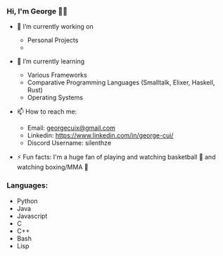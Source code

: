 ### Hi, I'm George 🙂👋

- 🔭 I’m currently working on
  - Personal Projects
  - 

- 🌱 I’m currently learning
  - Various Frameworks
  - Comparative Programming Languages (Smalltalk, Elixer, Haskell, Rust)
  - Operating Systems
    
- 📫 How to reach me:
  - Email: georgecuix@gmail.com
  - Linkedin: https://www.linkedin.com/in/george-cui/
  - Discord Username: silenthze
 
- ⚡ Fun facts: I'm a huge fan of playing and watching basketball 🏀 and watching boxing/MMA 🥊

### Languages:
- Python
- Java
- Javascript
- C
- C++
- Bash
- Lisp


<!--
**georgecuiX/georgecuiX** is a ✨ _special_ ✨ repository because its `README.md` (this file) appears on your GitHub profile.

Here are some ideas to get you started:

- 🔭 I’m currently working on ...
- 🌱 I’m currently learning ...
- 👯 I’m looking to collaborate on ...
- 🤔 I’m looking for help with ...
- 💬 Ask me about ...
- 📫 How to reach me: ...
- 😄 Pronouns: ...
- ⚡ Fun fact: ...
-->
